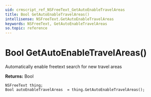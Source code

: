 ```yaml
---
uid: crmscript_ref_NSFreeText_GetAutoEnableTravelAreas
title: Bool GetAutoEnableTravelAreas()
intellisense: NSFreeText.GetAutoEnableTravelAreas
keywords: NSFreeText, GetAutoEnableTravelAreas
so.topic: reference
---
```


# Bool GetAutoEnableTravelAreas()

Automatically enable freetext search for new travel areas

**Returns:** Bool

```crmscript
NSFreeText thing;
Bool autoEnableTravelAreas  = thing.GetAutoEnableTravelAreas();
```

